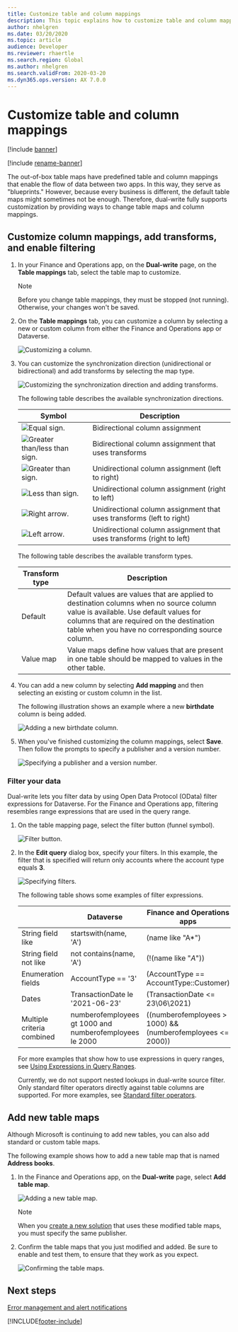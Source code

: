```yaml
---
title: Customize table and column mappings
description: This topic explains how to customize table and column mappings.
author: nhelgren
ms.date: 03/20/2020
ms.topic: article
audience: Developer
ms.reviewer: rhaertle
ms.search.region: Global
ms.author: nhelgren
ms.search.validFrom: 2020-03-20
ms.dyn365.ops.version: AX 7.0.0
---
```


# Customize table and column mappings

[!include [banner](../../includes/banner.md)]

[!include [rename-banner](~/includes/cc-data-platform-banner.md)]



The out-of-box table maps have predefined table and column mappings that enable the flow of data between two apps. In this way, they serve as "blueprints." However, because every business is different, the default table maps might sometimes not be enough. Therefore, dual-write fully supports customization by providing ways to change table maps and column mappings.

## Customize column mappings, add transforms, and enable filtering

1. In your Finance and Operations app, on the **Dual-write** page, on the **Table mappings** tab, select the table map to customize.

    > [!NOTE]
    > Before you change table mappings, they must be stopped (not running). Otherwise, your changes won't be saved.

2. On the **Table mappings** tab, you can customize a column by selecting a new or custom column from either the Finance and Operations app or Dataverse.

    ![Customizing a column.](media/customize-a-field.png)

3. You can customize the synchronization direction (unidirectional or bidirectional) and add transforms by selecting the map type.

    ![Customizing the synchronization direction and adding transforms.](media/customize-sync-direction.png)

    The following table describes the available synchronization directions.

    | Symbol | Description |
    |---|---|
    | ![Equal sign.](media/equal-symbol.png) | Bidirectional column assignment |
    | ![Greater than/less than sign.](media/greater-less-symbol.png) | Bidirectional column assignment that uses transforms |
    | ![Greater than sign.](media/greater-than-symbol.png) | Unidirectional column assignment (left to right) |
    | ![Less than sign.](media/less-than-symbol.png) | Unidirectional column assignment (right to left) |
    | ![Right arrow.](media/right-arrow-symbol.png) | Unidirectional column assignment that uses transforms (left to right) |
    | ![Left arrow.](media/left-arrow-symbol.png) | Unidirectional column assignment that uses transforms (right to left) |

    The following table describes the available transform types.

    | Transform type | Description |
    |---|---|
    | Default | Default values are values that are applied to destination columns when no source column value is available. Use default values for columns that are required on the destination table when you have no corresponding source column. |
    | Value map | Value maps define how values that are present in one table should be mapped to values in the other table. |

4. You can add a new column by selecting **Add mapping** and then selecting an existing or custom column in the list.

    The following illustration shows an example where a new **birthdate** column is being added.

    ![Adding a new birthdate column.](media/add-new-field.png)

5. When you've finished customizing the column mappings, select **Save**. Then follow the prompts to specify a publisher and a version number.

    ![Specifying a publisher and a version number.](media/choose-publisher-version.png)

### Filter your data

Dual-write lets you filter data by using Open Data Protocol (OData) filter expressions for Dataverse. For the Finance and Operations app, filtering resembles range expressions that are used in the query range.

1. On the table mapping page, select the filter button (funnel symbol).

    ![Filter button.](media/select-filter-icon.png)

2. In the **Edit query** dialog box, specify your filters. In this example, the filter that is specified will return only accounts where the account type equals **3**.

    ![Specifying filters.](media/specify-filters.png)

    The following table shows some examples of filter expressions.

   || Dataverse | Finance and Operations apps |
    |---|---|---|
    |String field like| startswith(name, 'A')|(name like "A*")|
    |String field not like|not contains(name, 'A')|(!(name like "*A*"))|
    |Enumeration fields| AccountType == '3'| (AccountType == AccountType::Customer)|
    |Dates|TransactionDate le '2021-06-23'|(TransactionDate <= 23\06\2021)|
    |Multiple criteria combined| numberofemployees gt 1000 and<br>numberofemployees le 2000 | ((numberofemployees > 1000) &&<br>(numberofemployees <= 2000)) |

    For more examples that show how to use expressions in query ranges, see [Using Expressions in Query Ranges](/dynamicsax-2012/developer/using-expressions-in-query-ranges).
    
    Currently, we do not support nested lookups in dual-write source filter. Only standard filter operators directly against table columns are supported. For more examples, see [Standard filter operators](/powerapps/developer/common-data-service/webapi/query-data-web-api#standard-filter-operators).
    
## Add new table maps

Although Microsoft is continuing to add new tables, you can also add standard or custom table maps.

The following example shows how to add a new table map that is named **Address books**.

1. In the Finance and Operations app, on the **Dual-write** page, select **Add table map**.

    ![Adding a new table map.](media/add-new-entity-map.png)

    > [!NOTE]
    > When you [create a new solution](app-lifecycle-management.md#create-new-solution) that uses these modified table maps, you must specify the same publisher.

2. Confirm the table maps that you just modified and added. Be sure to enable and test them, to ensure that they work as you expect.

    ![Confirming the table maps.](media/confirm-entity-maps.png)

## Next steps

[Error management and alert notifications](errors-and-alerts.md)


[!INCLUDE[footer-include](../../../../includes/footer-banner.md)]
